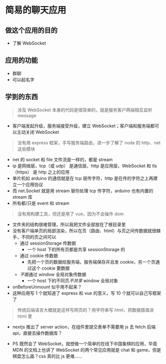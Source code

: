 # 简易的聊天应用

## 做这个应用的目的

- 了解 WebSocket

## 应用的功能

- 群聊
- 可以起名字

## 学到的东西

> 涉及 WebSocket 本身的代码是很简单的，就是服务客户两端相互监听 message

- 客户端发起升级，服务端接受升级，建立 WebSocket；客户端和服务端都可以主动关闭 WebSocket

> 没有用 express 框架，手写服务端路由，进一步了解了 node 的 http、net 这些模块

- net 的 socket 和 file 文件流是一样的，都是 stream
- ip 是网络层，tcp（或 udp） 是通信层，http 是应用层，WebSocket 和 tls（https） 是 http 之上的应用
- 单片机如 arduino 的通信就是在 tcp 层传字符，http 是在传的字符之上再建立一个应用协议
- 而 net.Socket 就是用 stream 替你处理 tcp 传字符，arduino 也有内置的 stream 库
- 所有都/只是 event 和 stream

> 没有用构建工具，但还是用了 vue，因为不会操作 dom

- 文件夹的结构很难管理，所以我把文件全部放在了根目录里
- 没有客户端单页的局部渲染，所以在页（路由、html）与页之间传数据就很棘手，不同的页之间可以
  - 通过 sessionStorage 传数据
    - 一个 host 下的所有页都是共享 sessionStorage 的
  - 通过 cookie 传数据
    - 先把一个页的数据给服务端，服务端保存并且发 cookie，另一个页通过这个 cookie 要数据
  - *不能*通过 window 全局对象传数据
    - 一个 host 下的不同页*不共享* window 全局对象
- onBeforeUnmount 似乎用不起来？
- 这种应用写 1 个就知道了 express 和 vue 的意义，写 10 个就可以自己写框架了

> 传统后端语言大概就是这样写网页的？用字符串写 html，把数据插值进 html 里

- nextjs 推出了 server action，在组件里提交表单不需要用 js 去 fetch 后端 api，直接去操作数据库？

- PS 既然会了 WebSocket，就想做一个简单的在线下中国象棋的应用，毕竟 MDN 的文档上也讲了 WebSocket 的两个常见应用就是 chat 和 game，但是棋盘怎么画？css 真的比 js 更难……
